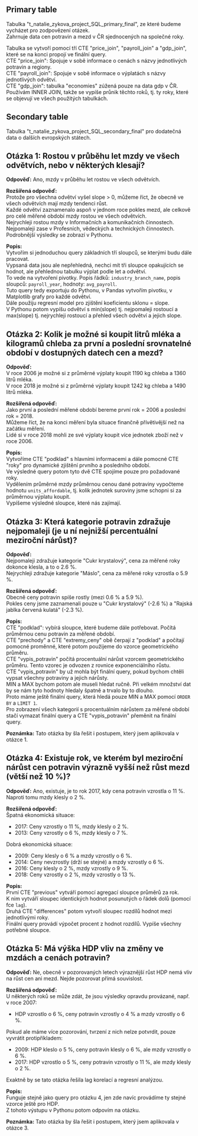 ## Primary table

Tabulka "t_natalie_zykova_project_SQL_primary_final", ze které budeme vycházet pro zodpovězení otázek.  
Zahrnuje data cen potravin a mezd v ČR sjednocených na společné roky.

Tabulka se vytvoří pomocí tří CTE "price_join", "payroll_join" a "gdp_join", které se na konci propojí ve finální query.  
CTE "price_join": Spojuje v sobě informace o cenách s názvy jednotlivých potravin a regiony.  
CTE "payroll_join": Spojuje v sobě informace o výplatách s názvy jednotlivých odvětví.  
CTE "gdp_join": tabulka "economies" zúžená pouze na data gdp v ČR.  
Používám INNER JOIN, takže se vypíše průnik těchto roků, tj. ty roky, které se objevují ve všech použitých tabulkách.

## Secondary table

Tabulka "t_natalie_zykova_project_SQL_secondary_final" pro dodatečná data o dalších evropských státech.

## Otázka 1: Rostou v průběhu let mzdy ve všech odvětvích, nebo v některých klesají?

**Odpověď:** Ano, mzdy v průběhu let rostou ve všech odvětvích.  

**Rozšířená odpověď:**  
Protože pro všechna odvětví vyšel slope > 0, můžeme říct, že obecně ve všech odvětvích mají mzdy tendenci růst.  
Každé odvětví zaznamenalo aspoň v jednom roce pokles mezd, ale celkově pro celé měřené období mzdy rostou ve všech odvětvích.  
Nejrychleji rostou mzdy v Informačních a komunikačních činnostech.  
Nejpomaleji zase v Profesních, vědeckých a technických činnostech.  
Podrobnější výsledky se zobrazí v Pythonu.

**Popis:**  
Vytvořím si jednoduchou query základních tří sloupců, se kterými budu dále pracovat.  
Vypsaná data jsou ale nepřehledná, nechci mít tři sloupce opakujících se hodnot, ale přehlednou tabulku výplat podle let a odvětví.  
To vede na vytvoření pivotky. Popis řádků: `industry_branch_name`, popis sloupců: `payroll_year`, hodnoty: `avg_payroll`.  
Tuto query tedy exportuju do Pythonu, v Pandas vytvořím pivotku, v Matplotlib grafy pro každé odvětví.  
Dále použiju regresní model pro zjištění koeficientu sklonu = slope.  
V Pythonu potom vypíšu odvětví s min(slope) tj. nejpomaleji rostoucí a max(slope) tj. nejrychleji rostoucí a přehled všech odvětví a jejich slope.

## Otázka 2: Kolik je možné si koupit litrů mléka a kilogramů chleba za první a poslední srovnatelné období v dostupných datech cen a mezd?

**Odpověď:**  
V roce 2006 je možné si z průměrné výplaty koupit 1190 kg chleba a 1360 litrů mléka.  
V roce 2018 je možné si z průměrné výplaty koupit 1242 kg chleba a 1490 litrů mléka.

**Rozšířená odpověď:**  
Jako první a poslední měřené období bereme první rok = 2006 a poslední rok = 2018.  
Můžeme říct, že na konci měření byla situace finančně přívětivější než na začátku měření.  
Lidé si v roce 2018 mohli ze své výplaty koupit více jednotek zboží než v roce 2006.

**Popis:**  
Vytvoříme CTE "podklad" s hlavními informacemi a dále pomocné CTE "roky" pro dynamické zjištění prvního a posledního období.  
Ve výsledné query potom tyto dvě CTE spojíme pouze pro požadované roky.  
Vydělením průměrné mzdy průměrnou cenou dané potraviny vypočteme hodnotu `units_affordable`, tj. kolik jednotek suroviny jsme schopni si za průměrnou výplatu koupit.  
Vypíšeme výsledné sloupce, které nás zajímají.

## Otázka 3: Která kategorie potravin zdražuje nejpomaleji (je u ní nejnižší percentuální meziroční nárůst)?

**Odpověď:**  
Nejpomaleji zdražuje kategorie "Cukr krystalový", cena za měřené roky dokonce klesla, a to o 2.6 %.  
Nejrychleji zdražuje kategorie "Máslo", cena za měřené roky vzrostla o 5.9 %.

**Rozšířená odpověď:**  
Obecně ceny potravin spíše rostly (mezi 0.6 % a 5.9 %).  
Pokles ceny jsme zaznamenali pouze u "Cukr krystalový" (-2.6 %) a "Rajská jablka červená kulatá" (-2.3 %).

**Popis:**  
CTE "podklad": vybírá sloupce, které budeme dále potřebovat. Počítá průměrnou cenu potravin za měřené období.  
CTE "prechody" a CTE "extremy_ceny" obě čerpají z "podklad" a počítají pomocné proměnné, které potom použijeme do vzorce geometrického průměru.  
CTE "vypis_potravin" počítá procentuální nárůst vzorcem geometrického průměru. Tento vzorec je odvozen z rovnice exponenciálního růstu.  
CTE "vypis_potravin" by už mohla být finální query, pokud bychom chtěli vypsat všechny potraviny a jejich nárůsty.  
MIN a MAX bychom potom ale museli hledat ručně. Při velkém množství dat by se nám tyto hodnoty hledaly špatně a trvalo by to dlouho.  
Proto máme ještě finální query, která hledá pouze MIN a MAX pomocí `ORDER BY` a `LIMIT 1`.  
Pro zobrazení všech kategorií s procentuálním nárůstem za měřené období stačí vymazat finální query a CTE "vypis_potravin" přeměnit na finální query.

**Poznámka:** Tato otázka by šla řešit i postupem, který jsem aplikovala v otázce 1.

## Otázka 4: Existuje rok, ve kterém byl meziroční nárůst cen potravin výrazně vyšší než růst mezd (větší než 10 %)?

**Odpověď:** Ano, existuje, je to rok 2017, kdy cena potravin vzrostla o 11 %. Naproti tomu mzdy klesly o 2 %.

**Rozšířená odpověď:**  
Špatná ekonomická situace:  
- 2017: Ceny vzrostly o 11 %, mzdy klesly o 2 %.  
- 2013: Ceny vzrostly o 6 %, mzdy klesly o 7 %.  

Dobrá ekonomická situace:  
- 2009: Ceny klesly o 6 % a mzdy vzrostly o 6 %.  
- 2014: Ceny nevzrostly (drží se stejné) a mzdy vzrostly o 6 %.  
- 2016: Ceny klesly o 2 %, mzdy vzrostly o 9 %.  
- 2018: Ceny vzrostly o 2 %, mzdy vzrostly o 13 %.

**Popis:**  
První CTE "previous" vytváří pomocí agregací sloupce průměrů za rok.  
K nim vytváří sloupec identických hodnot posunutých o řádek dolů (pomocí fce `lag`).  
Druhá CTE "differences" potom vytvoří sloupec rozdílů hodnot mezi jednotlivými roky.  
Finální query provádí výpočet procent z hodnot rozdílů. Vypíše všechny potřebné sloupce.

## Otázka 5: Má výška HDP vliv na změny ve mzdách a cenách potravin?

**Odpověď:** Ne, obecně v pozorovaných letech výraznější růst HDP nemá vliv na růst cen ani mezd. Nejde pozorovat přímá souvislost.

**Rozšířená odpověď:**  
U některých roků se může zdát, že jsou výsledky opravdu provázané, např. v roce 2007:  
- HDP vzrostlo o 6 %, ceny potravin vzrostly o 4 % a mzdy vzrostly o 6 %.  

Pokud ale máme více pozorování, tvrzení z nich nelze potvrdit, pouze vyvrátit protipříkladem:  
- 2009: HDP kleslo o 5 %, ceny potravin klesly o 6 %, ale mzdy vzrostly o 6 %.  
- 2017: HDP vzrostlo o 5 %, ceny potravin vzrostly o 11 %, ale mzdy klesly o 2 %.  

Exaktně by se tato otázka řešila lag korelací a regresní analýzou.

**Popis:**  
Funguje stejně jako query pro otázku 4, jen zde navíc provádíme ty stejné vzorce ještě pro HDP.  
Z tohoto výstupu v Pythonu potom odpovím na otázku.

**Poznámka:** Tato otázka by šla řešit i postupem, který jsem aplikovala v otázce 3.
